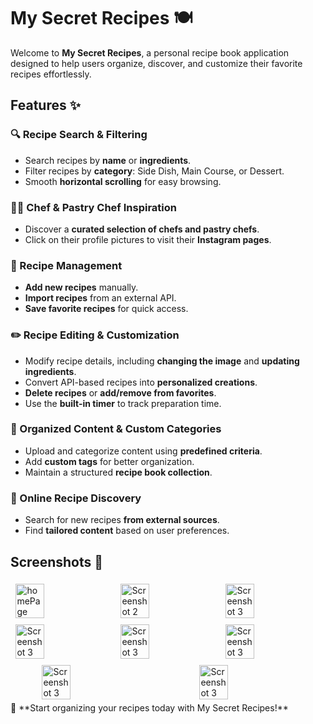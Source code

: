 # My Secret Recipes 🍽️

Welcome to **My Secret Recipes**, a personal recipe book application designed to help users organize, discover, and customize their favorite recipes effortlessly. 

## Features ✨

### 🔍 Recipe Search & Filtering
- Search recipes by **name** or **ingredients**.
- Filter recipes by **category**: Side Dish, Main Course, or Dessert.
- Smooth **horizontal scrolling** for easy browsing.

### 👨‍🍳 Chef & Pastry Chef Inspiration
- Discover a **curated selection of chefs and pastry chefs**.
- Click on their profile pictures to visit their **Instagram pages**.

### 📌 Recipe Management
- **Add new recipes** manually.
- **Import recipes** from an external API.
- **Save favorite recipes** for quick access.

### ✏️ Recipe Editing & Customization
- Modify recipe details, including **changing the image** and **updating ingredients**.
- Convert API-based recipes into **personalized creations**.
- **Delete recipes** or **add/remove from favorites**.
- Use the **built-in timer** to track preparation time.

### 📂 Organized Content & Custom Categories
- Upload and categorize content using **predefined criteria**.
- Add **custom tags** for better organization.
- Maintain a structured **recipe book collection**.

### 🔎 Online Recipe Discovery
- Search for new recipes **from external sources**.
- Find **tailored content** based on user preferences.

## Screenshots 📸
<div style="display: flex; justify-content: space-around; flex-wrap: wrap;">
    <img src="https://github.com/user-attachments/assets/d5456d9f-0609-4ae5-9174-42229c32e3fe" alt="homePage" style="width: 30%; margin: 5px;">
    <img src="https://github.com/user-attachments/assets/4d216835-58da-49fa-902c-cac2c81c839a" alt="Screenshot 2" style="width: 30%; margin: 5px;">
    <img src="https://github.com/user-attachments/assets/526e1b8e-54c2-42b8-af01-2cc5cf0297f4" alt="Screenshot 3" style="width: 30%; margin: 5px;">
    <img src="https://github.com/user-attachments/assets/6dc68e9b-d9a5-458a-a568-0cd00bbf503e" alt="Screenshot 3" style="width: 30%; margin: 5px;">
    <img src="https://github.com/user-attachments/assets/4d435072-1324-48cc-bfec-91492e288853" alt="Screenshot 3" style="width: 30%; margin: 5px;">
    <img src="https://github.com/user-attachments/assets/8b4b77e4-d38b-46a9-af50-374ae5fe9f73" alt="Screenshot 3" style="width: 30%; margin: 5px;">
    <img src="https://github.com/user-attachments/assets/cba384b8-0400-4786-b435-cee8399fb59d" alt="Screenshot 3" style="width: 30%; margin: 5px;">
    <img src="https://github.com/user-attachments/assets/6e625f81-74e5-4039-a06c-cd6cf2ac4220" alt="Screenshot 3" style="width: 30%; margin: 5px;">
</div>
🚀 **Start organizing your recipes today with My Secret Recipes!**
